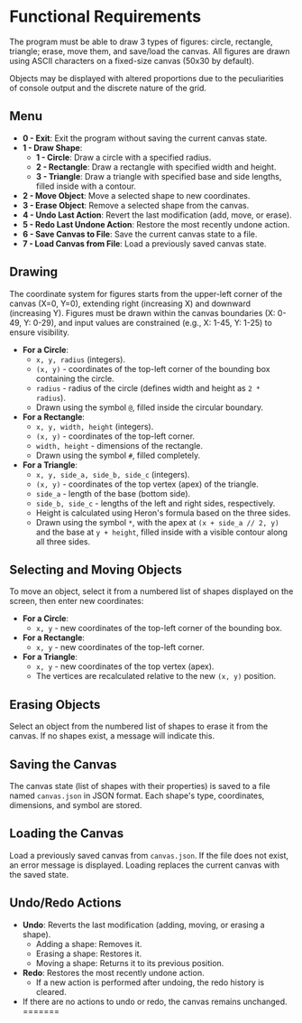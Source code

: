 
# Functional Requirements

The program must be able to draw 3 types of figures: circle, rectangle, triangle; erase, move them, and save/load the canvas. All figures are drawn using ASCII characters on a fixed-size canvas (50x30 by default).


Objects may be displayed with altered proportions due to the peculiarities of console output and the discrete nature of the grid.

## Menu

- **0 - Exit**: Exit the program without saving the current canvas state.
- **1 - Draw Shape**:
  - **1 - Circle**: Draw a circle with a specified radius.
  - **2 - Rectangle**: Draw a rectangle with specified width and height.
  - **3 - Triangle**: Draw a triangle with specified base and side lengths, filled inside with a contour.
- **2 - Move Object**: Move a selected shape to new coordinates.
- **3 - Erase Object**: Remove a selected shape from the canvas.
- **4 - Undo Last Action**: Revert the last modification (add, move, or erase).
- **5 - Redo Last Undone Action**: Restore the most recently undone action.
- **6 - Save Canvas to File**: Save the current canvas state to a file.
- **7 - Load Canvas from File**: Load a previously saved canvas state.

## Drawing

The coordinate system for figures starts from the upper-left corner of the canvas (X=0, Y=0), extending right (increasing X) and downward (increasing Y). Figures must be drawn within the canvas boundaries (X: 0-49, Y: 0-29), and input values are constrained (e.g., X: 1-45, Y: 1-25) to ensure visibility.


- **For a Circle**:
  - `x, y, radius` (integers).
  - `(x, y)` - coordinates of the top-left corner of the bounding box containing the circle.
  - `radius` - radius of the circle (defines width and height as `2 * radius`).
  - Drawn using the symbol `@`, filled inside the circular boundary.
- **For a Rectangle**:
  - `x, y, width, height` (integers).
  - `(x, y)` - coordinates of the top-left corner.
  - `width, height` - dimensions of the rectangle.
  - Drawn using the symbol `#`, filled completely.
- **For a Triangle**:
  - `x, y, side_a, side_b, side_c` (integers).
  - `(x, y)` - coordinates of the top vertex (apex) of the triangle.
  - `side_a` - length of the base (bottom side).
  - `side_b, side_c` - lengths of the left and right sides, respectively.
  - Height is calculated using Heron's formula based on the three sides.
  - Drawn using the symbol `*`, with the apex at `(x + side_a // 2, y)` and the base at `y + height`, filled inside with a visible contour along all three sides.

## Selecting and Moving Objects

To move an object, select it from a numbered list of shapes displayed on the screen, then enter new coordinates:

- **For a Circle**:
  - `x, y` - new coordinates of the top-left corner of the bounding box.
- **For a Rectangle**:
  - `x, y` - new coordinates of the top-left corner.
- **For a Triangle**:
  - `x, y` - new coordinates of the top vertex (apex).
  - The vertices are recalculated relative to the new `(x, y)` position.

## Erasing Objects

Select an object from the numbered list of shapes to erase it from the canvas. If no shapes exist, a message will indicate this.

## Saving the Canvas

The canvas state (list of shapes with their properties) is saved to a file named `canvas.json` in JSON format. Each shape's type, coordinates, dimensions, and symbol are stored.

## Loading the Canvas

Load a previously saved canvas from `canvas.json`. If the file does not exist, an error message is displayed. Loading replaces the current canvas with the saved state.

## Undo/Redo Actions

- **Undo**: Reverts the last modification (adding, moving, or erasing a shape).
  - Adding a shape: Removes it.
  - Erasing a shape: Restores it.
  - Moving a shape: Returns it to its previous position.
- **Redo**: Restores the most recently undone action.
  - If a new action is performed after undoing, the redo history is cleared.
- If there are no actions to undo or redo, the canvas remains unchanged.
=======
